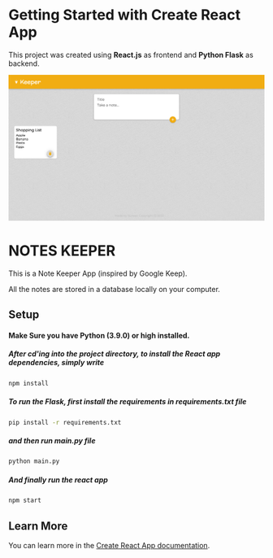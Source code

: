 # Getting Started with Create React App

This project was created using <b>React.js</b> as frontend and <b>Python Flask</b> as backend.



<img src="https://github.com/SuneelKM/Note-keeper-React/blob/master/screenshot/notes.png">

# NOTES KEEPER


This is a Note Keeper App (inspired by Google Keep).
<p>All the notes are stored in a database locally on your computer.</p>



## Setup
  #### Make Sure you have Python (3.9.0) or high  installed. 
  ##### After cd'ing into the project directory, to install the React app dependencies, simply write
```bash
npm install
```

##### To run the Flask, first install the requirements in requirements.txt file
```bash
pip install -r requirements.txt
```

##### and then run main.py file
```bash
python main.py
```

  ##### And finally run the react app
```bash
npm start
```

## Learn More

You can learn more in the [Create React App documentation](https://create-react-app.dev/docs/getting-started/).
